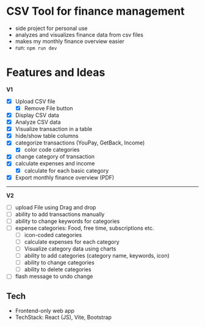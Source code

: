 # CSV Tool for finance management
- side project for personal use
- analyzes and visualizes finance data from csv files
- makes my monthly finance overview easier
- run: `npm run dev`

# Features and Ideas
  **V1**
- [x] Upload CSV file
    - [x] Remove File button
- [x] Display CSV data
- [x] Analyze CSV data
- [x] Visualize transaction in a table
- [x] hide/show table columns
- [x] categorize transactions (YouPay, GetBack, Income)
  - [x] color code categories
- [x] change category of transaction
- [x] calculate expenses and income
  - [x] calculate for each basic category
- [x] Export monthly finance overview (PDF)

----

**V2** 
- [ ] upload File using Drag and drop
- [ ] ability to add transactions manually
- [ ] ability to change keywords for categories
- [ ] expense categories: Food, free time, subscriptions etc.
  - [ ] icon-coded categories
  - [ ] calculate expenses for each category
  - [ ] Visualize category data using charts
  - [ ] ability to add categories (category name, keywords, icon)
  - [ ] ability to change categories
  - [ ] ability to delete categories
- [ ] flash message to undo change

## Tech
- Frontend-only web app
- TechStack: React (JS), Vite, Bootstrap